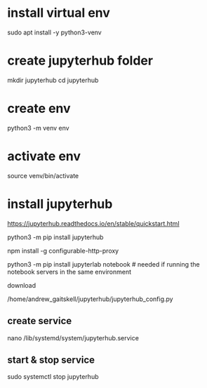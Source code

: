 # install virtual env

sudo apt install -y python3-venv

# create jupyterhub folder

mkdir jupyterhub
cd jupyterhub

# create env

python3 -m venv env

# activate env

source venv/bin/activate

# install jupyterhub

https://jupyterhub.readthedocs.io/en/stable/quickstart.html

python3 -m pip install jupyterhub

npm install -g configurable-http-proxy

python3 -m pip install jupyterlab notebook  # needed if running the notebook servers in the same environment



download

/home/andrew_gaitskell/jupyterhub/jupyterhub_config.py

## create service

nano /lib/systemd/system/jupyterhub.service


## start & stop service

sudo systemctl stop jupyterhub
